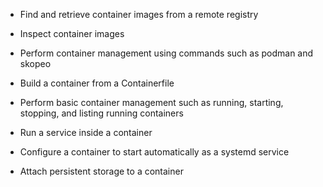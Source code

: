 - Find and retrieve container images from a remote registry

- Inspect container images

- Perform container management using commands such as podman and skopeo

- Build a container from a Containerfile

- Perform basic container management such as running, starting, stopping, and listing running containers

- Run a service inside a container

- Configure a container to start automatically as a systemd service

- Attach persistent storage to a container
